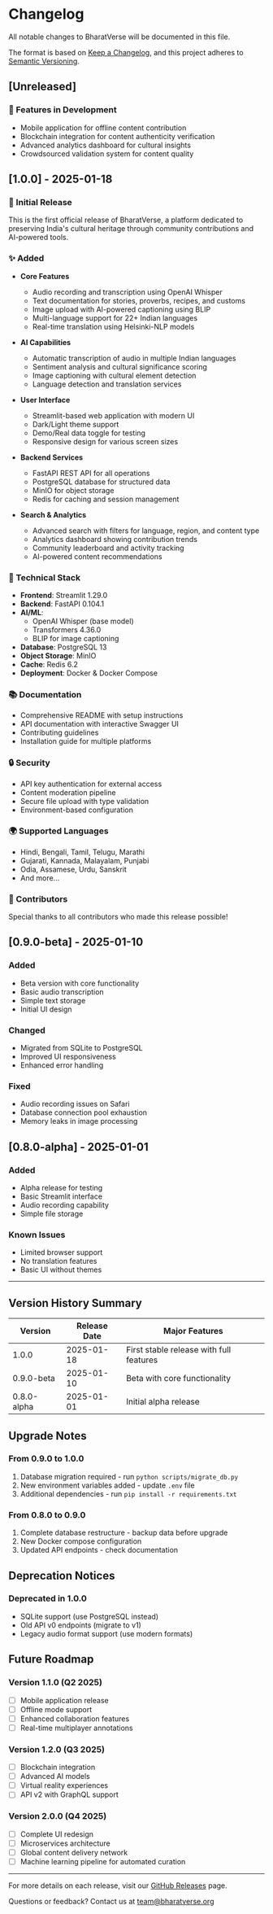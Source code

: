 # Changelog

All notable changes to BharatVerse will be documented in this file.

The format is based on [Keep a Changelog](https://keepachangelog.com/en/1.0.0/),
and this project adheres to [Semantic Versioning](https://semver.org/spec/v2.0.0.html).

## [Unreleased]

### 🚀 Features in Development
- Mobile application for offline content contribution
- Blockchain integration for content authenticity verification
- Advanced analytics dashboard for cultural insights
- Crowdsourced validation system for content quality

## [1.0.0] - 2025-01-18

### 🎉 Initial Release
This is the first official release of BharatVerse, a platform dedicated to preserving India's cultural heritage through community contributions and AI-powered tools.

### ✨ Added
- **Core Features**
  - Audio recording and transcription using OpenAI Whisper
  - Text documentation for stories, proverbs, recipes, and customs
  - Image upload with AI-powered captioning using BLIP
  - Multi-language support for 22+ Indian languages
  - Real-time translation using Helsinki-NLP models

- **AI Capabilities**
  - Automatic transcription of audio in multiple Indian languages
  - Sentiment analysis and cultural significance scoring
  - Image captioning with cultural element detection
  - Language detection and translation services

- **User Interface**
  - Streamlit-based web application with modern UI
  - Dark/Light theme support
  - Demo/Real data toggle for testing
  - Responsive design for various screen sizes

- **Backend Services**
  - FastAPI REST API for all operations
  - PostgreSQL database for structured data
  - MinIO for object storage
  - Redis for caching and session management

- **Search & Analytics**
  - Advanced search with filters for language, region, and content type
  - Analytics dashboard showing contribution trends
  - Community leaderboard and activity tracking
  - AI-powered content recommendations

### 🔧 Technical Stack
- **Frontend**: Streamlit 1.29.0
- **Backend**: FastAPI 0.104.1
- **AI/ML**: 
  - OpenAI Whisper (base model)
  - Transformers 4.36.0
  - BLIP for image captioning
- **Database**: PostgreSQL 13
- **Object Storage**: MinIO
- **Cache**: Redis 6.2
- **Deployment**: Docker & Docker Compose

### 📚 Documentation
- Comprehensive README with setup instructions
- API documentation with interactive Swagger UI
- Contributing guidelines
- Installation guide for multiple platforms

### 🔒 Security
- API key authentication for external access
- Content moderation pipeline
- Secure file upload with type validation
- Environment-based configuration

### 🌍 Supported Languages
- Hindi, Bengali, Tamil, Telugu, Marathi
- Gujarati, Kannada, Malayalam, Punjabi
- Odia, Assamese, Urdu, Sanskrit
- And more...

### 👥 Contributors
Special thanks to all contributors who made this release possible!

## [0.9.0-beta] - 2025-01-10

### Added
- Beta version with core functionality
- Basic audio transcription
- Simple text storage
- Initial UI design

### Changed
- Migrated from SQLite to PostgreSQL
- Improved UI responsiveness
- Enhanced error handling

### Fixed
- Audio recording issues on Safari
- Database connection pool exhaustion
- Memory leaks in image processing

## [0.8.0-alpha] - 2025-01-01

### Added
- Alpha release for testing
- Basic Streamlit interface
- Audio recording capability
- Simple file storage

### Known Issues
- Limited browser support
- No translation features
- Basic UI without themes

---

## Version History Summary

| Version | Release Date | Major Features |
|---------|--------------|----------------|
| 1.0.0   | 2025-01-18   | First stable release with full features |
| 0.9.0-beta | 2025-01-10 | Beta with core functionality |
| 0.8.0-alpha | 2025-01-01 | Initial alpha release |

## Upgrade Notes

### From 0.9.0 to 1.0.0
1. Database migration required - run `python scripts/migrate_db.py`
2. New environment variables added - update `.env` file
3. Additional dependencies - run `pip install -r requirements.txt`

### From 0.8.0 to 0.9.0
1. Complete database restructure - backup data before upgrade
2. New Docker compose configuration
3. Updated API endpoints - check documentation

## Deprecation Notices

### Deprecated in 1.0.0
- SQLite support (use PostgreSQL instead)
- Old API v0 endpoints (migrate to v1)
- Legacy audio format support (use modern formats)

## Future Roadmap

### Version 1.1.0 (Q2 2025)
- [ ] Mobile application release
- [ ] Offline mode support
- [ ] Enhanced collaboration features
- [ ] Real-time multiplayer annotations

### Version 1.2.0 (Q3 2025)
- [ ] Blockchain integration
- [ ] Advanced AI models
- [ ] Virtual reality experiences
- [ ] API v2 with GraphQL support

### Version 2.0.0 (Q4 2025)
- [ ] Complete UI redesign
- [ ] Microservices architecture
- [ ] Global content delivery network
- [ ] Machine learning pipeline for automated curation

---

For more details on each release, visit our [GitHub Releases](https://github.com/bharatverse/bharatverse/releases) page.

Questions or feedback? Contact us at team@bharatverse.org
